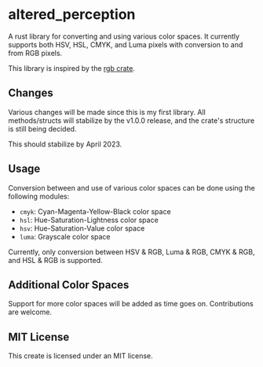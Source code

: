 # altered_perception

A rust library for converting and using various color spaces. It currently supports both HSV, HSL, CMYK, and Luma pixels with conversion to and from RGB pixels.

This library is inspired by the [rgb crate](https://github.com/kornelski/rust-rgb).

## Changes

Various changes will be made since this is my first library. All methods/structs will stabilize by the v1.0.0 release, and the crate's structure is still being decided. 

This should stabilize by April 2023.

## Usage

Conversion between and use of various color spaces can be done using the following modules:

* `cmyk`: Cyan-Magenta-Yellow-Black color space
* `hsl`: Hue-Saturation-Lightness color space
* `hsv`: Hue-Saturation-Value color space
* `luma`: Grayscale color space

Currently, only conversion between HSV & RGB, Luma & RGB, CMYK & RGB, and HSL & RGB is supported.

## Additional Color Spaces

Support for more color spaces will be added as time goes on. Contributions are welcome.

## MIT License

This create is licensed under an MIT license.